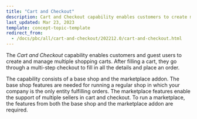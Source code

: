 ```yaml
---
title: "Cart and Checkout"
description: Cart and Checkout capability enables customers to create multiple carts and check out with ease.
last_updated: Mar 23, 2023
template: concept-topic-template
redirect_from:
  - /docs/pbc/all/cart-and-checkout/202212.0/cart-and-checkout.html
---
```


The *Cart and Checkout* capability enables customers and guest users to create and manage multiple shopping carts. After filling a cart, they go through a multi-step checkout to fill in all the details and place an order.

The capability consists of a base shop and the marketplace addon. The base shop features are needed for running a regular shop in which your company is the only entity fulfilling orders. The marketplace features enable the support of multiple sellers in cart and checkout. To run a marketplace, the features from both the base shop and the marketplace addon are required.
